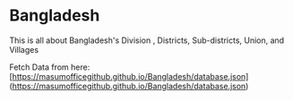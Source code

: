 # Bangladesh
This is all about Bangladesh's Division , Districts, Sub-districts, Union, and Villages 

Fetch Data from here: [https://masumofficegithub.github.io/Bangladesh/database.json] (https://masumofficegithub.github.io/Bangladesh/database.json)